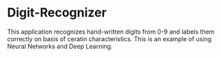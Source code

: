 # Digit-Recognizer
This application recognizes hand-written digits from 0-9 and labels them correctly on basis of ceratin characteristics. This is an example of using Neural Networks and Deep Learning.
